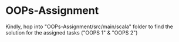 # OOPs-Assignment



Kindly, hop into "OOPs-Assignment/src/main/scala" folder to find the solution for the assigned tasks ("OOPS 1" & "OOPS 2")
